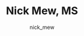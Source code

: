 ---
# this is autogenerated: do not edit
title: Nick Mew, MS
author: nick_mew
layout: author-bio
jobtitle: Computational Research Specialist
bio: 
type: member
excerpt: "Coming from a software engineering and computer science background, I'm focused on creating research tools that combine the state of the art in machine learning"
header:
  teaser: /assets/images/people/bio-mew.jpg
papers: 
    - title: Adding Stochastic Negative Examples into Machine Learning Improves Molecular Bioactivity Prediction
      excerpt: Caceres EL, <u>Mew N</u>C, Keiser MJ. __J Chem Inf Model__. 2020 Dec 28.
      link: "https://doi.org/10.1021/acs.jcim.0c00565"

---